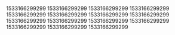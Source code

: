 1533166299299
1533166299299
1533166299299
1533166299299
1533166299299
1533166299299
1533166299299
1533166299299
1533166299299
1533166299299
1533166299299
1533166299299
1533166299299
1533166299299
1533166299299